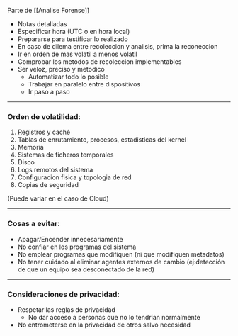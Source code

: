 Parte de [[Analise Forense]]

- Notas detalladas
- Especificar hora (UTC o en hora local)
- Prepararse para testificar lo realizado
- En caso de dilema entre recoleccion y analisis, prima la reconeccion
- Ir en orden de mas volatil a menos volatil
- Comprobar los metodos de recoleccion implementables
- Ser veloz, preciso y metodico
	- Automatizar todo lo posible
	- Trabajar en paralelo entre dispositivos
	- Ir paso a paso
---

### Orden de volatilidad:

1. Registros y caché
2. Tablas de enrutamiento, procesos, estadisticas del kernel
3. Memoria
4. Sistemas de ficheros temporales
5. Disco
6. Logs remotos del sistema
7. Configuracion fisica y topologia de red
8. Copias de seguridad

(Puede variar en el caso de Cloud)

---

### Cosas a evitar:

- Apagar/Encender innecesariamente
- No confiar en los programas del sistema
- No emplear programas que modifiquen (ni que modifiquen metadatos)
- No tener cuidado al eliminar agentes externos de cambio (ej:detección de que un equipo sea desconectado de la red)

---

### Consideraciones de privacidad:

- Respetar las reglas de privacidad
	- No dar acceso a personas que no lo tendrían normalmente
- No entrometerse en la privacidad de otros salvo necesidad